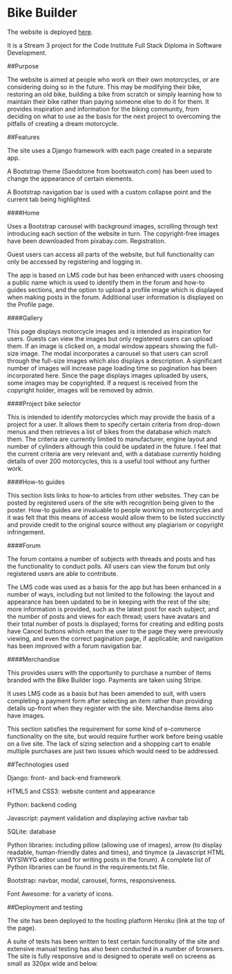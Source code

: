 # Bike Builder

The website is deployed [here](https://www.heroku.com).

It is a Stream 3 project for the Code Institute Full Stack Diploma in Software Development.

##Purpose

The website is aimed at people who work on their own motorcycles, or are considering doing so in the future. This may be modifying their bike, restoring an old bike, building a bike from scratch or simply learning how to maintain their bike rather than paying someone else to do it for them. It provides inspiration and information for the biking community, from deciding on what to use as the basis for the next project to overcoming the pitfalls of creating a dream motorcycle.

##Features

The site uses a Django framework with each page created in a separate app.

A Bootstrap theme (Sandstone from bootswatch.com) has been used to change the appearance of certain elements.

A Bootstrap navigation bar is used with a custom collapse point and the current tab being highlighted.

####Home

Uses a Bootstrap carousel with background images, scrolling through text introducing each section of the website in turn. The copyright-free images have been downloaded from pixabay.com.
Registration.

Guest users can access all parts of the website, but full functionality can only be accessed by registering and logging in.

The app is based on LMS code but has been enhanced with users choosing a public name which is used to identify them in the forum and how-to guides sections, and the option to upload a profile image which is displayed when making posts in the forum. Additional user information is displayed on the Profile page.

####Gallery

This page displays motorcycle images and is intended as inspiration for users. Guests can view the images but only registered users can upload them. If an image is clicked on, a modal window appears showing the full-size image. The modal incorporates a carousel so that users can scroll through the full-size images which also displays a description. A significant number of images will increase page loading time so pagination has been incorporated here. Since the page displays images uploaded by users, some images may be copyrighted. If a request is received from the copyright holder, images will be removed by admin.

####Project bike selector

This is intended to identify motorcycles which may provide the basis of a project for a user. It allows them to specify certain criteria from drop-down menus and then retrieves a list of bikes from the database which match them. The criteria are currently limited to manufacturer, engine layout and number of cylinders although this could be updated in the future. I feel that the current criteria are very relevant and, with a database currently holding details of over 200 motorcycles, this is a useful tool without any further work.

####How-to guides

This section lists links to how-to articles from other websites. They can be posted by registered users of the site with recognition being given to the poster. How-to guides are invaluable to people working on motorcycles and it was felt that this means of access would allow them to be listed succinctly and provide credit to the original source without any plagiarism or copyright infringement.

####Forum

The forum contains a number of subjects with threads and posts and has the functionality to conduct polls. All users can view the forum but only registered users are able to contribute.

The LMS code was used as a basis for the app but has been enhanced in a number of ways, including but not limited to the following: the layout and appearance has been updated to be in keeping with the rest of the site; more information is provided, such as the latest post for each subject, and the number of posts and views for each thread; users have avatars and their total number of posts is displayed; forms for creating and editing posts have Cancel buttons which return the user to the page they were previously viewing, and even the correct pagination page, if applicable; and navigation has been improved with a forum navigation bar.

####Merchandise

This provides users with the opportunity to purchase a number of items branded with the Bike Builder logo. Payments are taken using Stripe.

It uses LMS code as a basis but has been amended to suit, with users completing a payment form after selecting an item rather than providing details up-front when they register with the site. Merchandise items also have images.

This section satisfies the requirement for some kind of e-commerce functionality on the site, but would require further work before being usable on a live site. The lack of sizing selection and a shopping cart to enable multiple purchases are just two issues which would need to be addressed.

##Technologies used

Django: front- and back-end framework

HTML5 and CSS3: website content and appearance

Python: backend coding

Javascript: payment validation and displaying active navbar tab

SQLite: database

Python libraries: including pillow (allowing use of images), arrow (to display readable, human-friendly dates and times), and tinymce (a Javascript HTML WYSIWYG editor used for writing posts in the forum). A complete list of Python libraries can be found in the requirements.txt file.

Bootstrap: navbar, modal, carousel, forms, responsiveness.

Font Awesome: for a variety of icons.

##Deployment and testing

The site has been deployed to the hosting platform Heroku (link at the top of the page).

A suite of tests has been written to test certain functionality of the site and extensive manual testing has also been conducted in a number of browsers. The site is fully responsive and is designed to operate well on screens as small as 320px wide and below.

